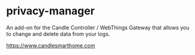 # privacy-manager

An add-on for the Candle Controller / WebThings Gateway that allows you to change and delete data from your logs.

https://www.candlesmarthome.com
